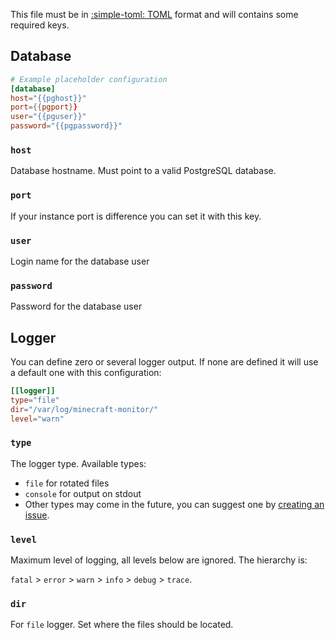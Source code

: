 This file must be in [:simple-toml: TOML](https://toml.io/) format and will contains some required keys.

## Database

```toml
# Example placeholder configuration
[database]
host="{{pghost}}"
port={{pgport}}
user="{{pguser}}"
password="{{pgpassword}}"
```

### `host`

<!-- badge:config-required -->
<!-- badge:config-type string -->

Database hostname. Must point to a valid PostgreSQL database.

### `port`

<!-- badge:config-type number -->
<!-- badge:config-default-value 5432 -->

If your instance port is difference you can set it with this key.

### `user`

<!-- badge:config-required -->
<!-- badge:config-type string -->

Login name for the database user

### `password`

<!-- badge:config-required -->
<!-- badge:config-type string -->

Password for the database user

## Logger

You can define zero or several logger output. If none are defined it will use a default one with this configuration:

```toml
[[logger]]
type="file"
dir="/var/log/minecraft-monitor/"
level="warn"
```

### `type`

<!-- badge:config-required -->
<!-- badge:config-type string -->

The logger type. Available types:

- `file` for rotated files
- `console` for output on stdout
- Other types may come in the future, you can suggest one by [creating an issue](https://github.com/Gashmob/minecraft-monitor/issues/new).

### `level`

<!-- badge:config-type string -->
<!-- badge:config-default-value warn -->

Maximum level of logging, all levels below are ignored. The hierarchy is: 

`fatal` > `error` > `warn` > `info` > `debug` > `trace`.

### `dir`

<!-- badge:config-type string -->
<!-- badge:config-default-value /var/log/minecraft-monitor/ -->

For `file` logger. Set where the files should be located.
